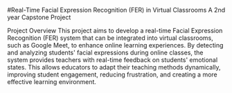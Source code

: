 #Real-Time Facial Expression Recognition (FER) in Virtual Classrooms
A 2nd year Capstone Project

Project Overview
This project aims to develop a real-time Facial Expression Recognition (FER) system that can be integrated into virtual classrooms, such as Google Meet, to enhance online learning experiences. By detecting and analyzing students' facial expressions during online classes, the system provides teachers with real-time feedback on students' emotional states. This allows educators to adapt their teaching methods dynamically, improving student engagement, reducing frustration, and creating a more effective learning environment.
